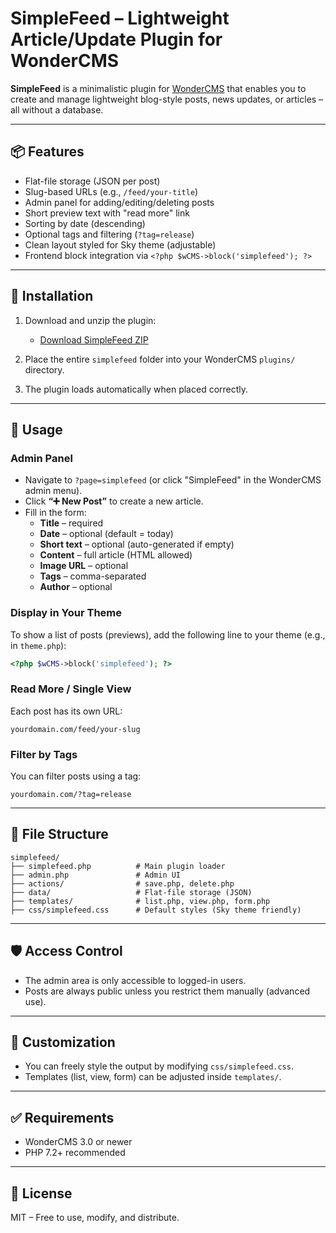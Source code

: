 # SimpleFeed – Lightweight Article/Update Plugin for WonderCMS

**SimpleFeed** is a minimalistic plugin for [WonderCMS](https://www.wondercms.com/) that enables you to create and manage lightweight blog-style posts, news updates, or articles – all without a database.

---

## 📦 Features

- Flat-file storage (JSON per post)
- Slug-based URLs (e.g., `/feed/your-title`)
- Admin panel for adding/editing/deleting posts
- Short preview text with "read more" link
- Sorting by date (descending)
- Optional tags and filtering (`?tag=release`)
- Clean layout styled for Sky theme (adjustable)
- Frontend block integration via `<?php $wCMS->block('simplefeed'); ?>`

---

## 🔧 Installation

1. Download and unzip the plugin:
   - [Download SimpleFeed ZIP](sandbox:/mnt/data/simplefeed-plugin-updated.zip)

2. Place the entire `simplefeed` folder into your WonderCMS `plugins/` directory.

3. The plugin loads automatically when placed correctly.

---

## 🚀 Usage

### Admin Panel
- Navigate to `?page=simplefeed` (or click "SimpleFeed" in the WonderCMS admin menu).
- Click **“➕ New Post”** to create a new article.
- Fill in the form:
  - **Title** – required
  - **Date** – optional (default = today)
  - **Short text** – optional (auto-generated if empty)
  - **Content** – full article (HTML allowed)
  - **Image URL** – optional
  - **Tags** – comma-separated
  - **Author** – optional

### Display in Your Theme
To show a list of posts (previews), add the following line to your theme (e.g., in `theme.php`):

```php
<?php $wCMS->block('simplefeed'); ?>
```

### Read More / Single View
Each post has its own URL:
```
yourdomain.com/feed/your-slug
```

### Filter by Tags
You can filter posts using a tag:
```
yourdomain.com/?tag=release
```

---

## 📁 File Structure

```
simplefeed/
├── simplefeed.php          # Main plugin loader
├── admin.php               # Admin UI
├── actions/                # save.php, delete.php
├── data/                   # Flat-file storage (JSON)
├── templates/              # list.php, view.php, form.php
├── css/simplefeed.css      # Default styles (Sky theme friendly)
```

---

## 🛡️ Access Control
- The admin area is only accessible to logged-in users.
- Posts are always public unless you restrict them manually (advanced use).

---

## 🔧 Customization
- You can freely style the output by modifying `css/simplefeed.css`.
- Templates (list, view, form) can be adjusted inside `templates/`.

---

## ✅ Requirements
- WonderCMS 3.0 or newer
- PHP 7.2+ recommended

---

## 📖 License
MIT – Free to use, modify, and distribute.
